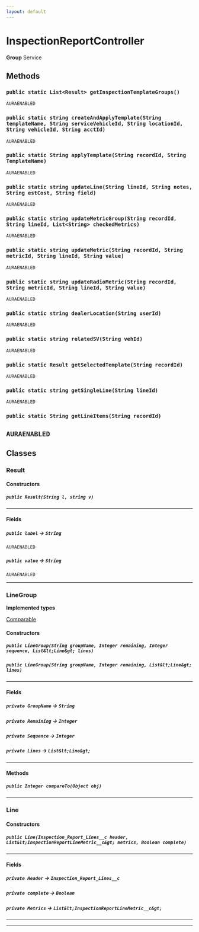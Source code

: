 ```yaml
---
layout: default
---
```

# InspectionReportController



**Group** Service

## Methods
### `public static List<Result> getInspectionTemplateGroups()`

`AURAENABLED`
### `public static string createAndApplyTemplate(String templateName, String serviceVehicleId, String locationId, String vehicleId, String acctId)`

`AURAENABLED`
### `public static String applyTemplate(String recordId, String TemplateName)`

`AURAENABLED`
### `public static string updateLine(String lineId, String notes, String estCost, String field)`

`AURAENABLED`
### `public static string updateMetricGroup(String recordId, String lineId, List<String> checkedMetrics)`

`AURAENABLED`
### `public static string updateMetric(String recordId, String metricId, String lineId, String value)`

`AURAENABLED`
### `public static string updateRadioMetric(String recordId, String metricId, String lineId, String value)`

`AURAENABLED`
### `public static string dealerLocation(String userId)`

`AURAENABLED`
### `public static string relatedSV(String vehId)`

`AURAENABLED`
### `public static Result getSelectedTemplate(String recordId)`

`AURAENABLED`
### `public static string getSingleLine(String lineId)`

`AURAENABLED`
### `public static String getLineItems(String recordId)`

`AURAENABLED`
---
## Classes
### Result
#### Constructors
##### `public Result(String l, string v)`
---
#### Fields

##### `public label` → `String`

`AURAENABLED` 

##### `public value` → `String`

`AURAENABLED` 

---

### LineGroup

**Implemented types**

[Comparable](Comparable)

#### Constructors
##### `public LineGroup(String groupName, Integer remaining, Integer sequence, List&lt;Line&gt; lines)`
##### `public LineGroup(String groupName, Integer remaining, List&lt;Line&gt; lines)`
---
#### Fields

##### `private GroupName` → `String`


##### `private Remaining` → `Integer`


##### `private Sequence` → `Integer`


##### `private Lines` → `List&lt;Line&gt;`


---
#### Methods
##### `public Integer compareTo(Object obj)`
---

### Line
#### Constructors
##### `public Line(Inspection_Report_Lines__c header, List&lt;InspectionReportLineMetric__c&gt; metrics, Boolean complete)`
---
#### Fields

##### `private Header` → `Inspection_Report_Lines__c`


##### `private complete` → `Boolean`


##### `private Metrics` → `List&lt;InspectionReportLineMetric__c&gt;`


---

---
